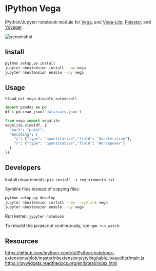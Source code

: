 # IPython Vega

IPython/Jupyter notebook module for [Vega](/vega/vega-lite), and [Vega-Lite](/vega/vega-lite), [Polestar](/vega/polestar), and [Voyager](/vega/voyager).

![screenshot](https://raw.githubusercontent.com/vega/ipython-vega/master/screenshot.png "Screenshot of the Vega-Lite module")


## Install

```sh
python setup.py install
jupyter nbextension install --py vega
jupyter nbextension enable --py vega
```

## Usage

```
%load_ext vega.disable_autoscroll
```

```py
import pandas as pd
df = pd.read_json('data/cars.json')

from vega import vegalite
vegalite.view(df, {
  "mark": "point",
  "encoding": {
    "y": {"type": "quantitative","field": "Acceleration"},
    "x": {"type": "quantitative","field": "Horsepower"}
  }
})
```

## Developers

Install requirements: `pip install -r requirements.txt`

Symlink files instead of copying files:

```sh
python setup.py develop
jupyter nbextension install --py --symlink vega
jupyter nbextension enable --py vega
```

Run kernel: `jypyter notebook`

To rebuild the javascript continuously, run `npm run watch`.


## Resources

https://github.com/ipython-contrib/IPython-notebook-extensions/blob/master/nbextensions/styling/table_beautifier/main.js
https://ipywidgets.readthedocs.org/en/latest/index.html
